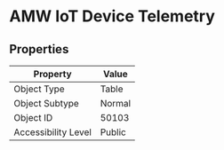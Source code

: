 
# AMW IoT Device Telemetry



## Properties

| Property | Value |
| --- | --- |
| Object Type | Table |
| Object Subtype | Normal |
| Object ID | 50103 |
| Accessibility Level | Public | 

